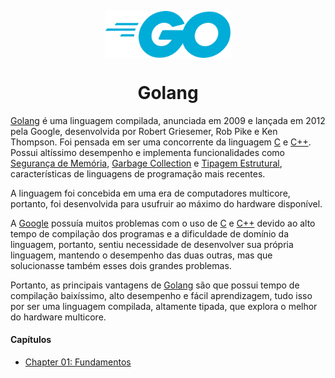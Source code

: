 <p align="center">
      <img src="/@assets/golang-logo.svg" width="200px" align="center" alt="go-logo" />
   <h1 align="center">Golang</h1>
   </p>

[Golang](https://go.dev/) é uma linguagem compilada, anunciada em 2009 e lançada em 2012 pela Google, desenvolvida por Robert Griesemer, Rob Pike e Ken Thompson. Foi pensada em ser uma concorrente da linguagem [C](https://en.wikipedia.org/wiki/C_(programming_language)) e [C++](https://en.wikipedia.org/wiki/C%2B%2B). Possui altíssimo desempenho e implementa funcionalidades como [Segurança de Memória](https://en.wikipedia.org/wiki/Memory_safety), [Garbage Collection](https://en.wikipedia.org/wiki/Garbage_collection_(computer_science)) e [Tipagem Estrutural](https://en.wikipedia.org/wiki/Structural_type_system), características de linguagens de programação mais recentes.

A linguagem foi concebida em uma era de computadores multicore, portanto, foi desenvolvida para usufruir ao máximo do hardware disponível.

A [Google](https://www.google.com.br/) possuía muitos problemas com o uso de [C](https://en.wikipedia.org/wiki/C_(programming_language)) e [C++](https://en.wikipedia.org/wiki/C%2B%2B) devido ao alto tempo de compilação dos programas e a dificuldade de domínio da linguagem, portanto, sentiu necessidade de desenvolver sua própria linguagem, mantendo o desempenho das duas outras, mas que solucionasse também esses dois grandes problemas. 

Portanto, as principais vantagens de [Golang](https://go.dev/) são que possui tempo de compilação baixíssimo, alto desempenho e fácil aprendizagem, tudo isso por ser uma linguagem compilada, altamente tipada, que explora o melhor do hardware multicore.

#### Capítulos

- [Chapter 01: Fundamentos](/topics/golang/ch01-fundamentals/)
